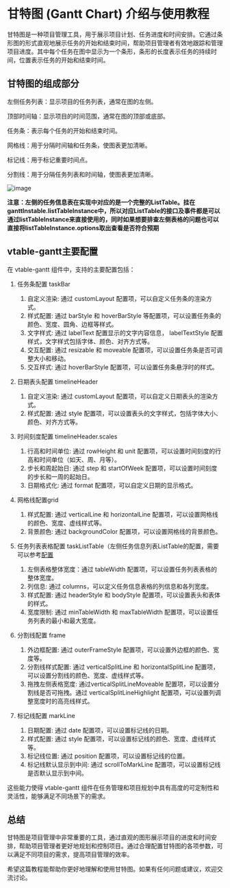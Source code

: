 # 甘特图 (Gantt Chart) 介绍与使用教程
甘特图是一种项目管理工具，用于展示项目计划、任务进度和时间安排。它通过条形图的形式直观地展示任务的开始和结束时间，帮助项目管理者有效地跟踪和管理项目进度。其中每个任务在图中显示为一个条形，条形的长度表示任务的持续时间，位置表示任务的开始和结束时间。
## 甘特图的组成部分
左侧任务列表：显示项目的任务列表，通常在图的左侧。

顶部时间轴：显示项目的时间范围，通常在图的顶部或底部。

任务条：表示每个任务的开始和结束时间。

网格线：用于分隔时间轴和任务条，使图表更加清晰。

标记线：用于标记重要时间点。

分割线：用于分隔任务列表和时间轴，使图表更加清晰。

![image](https://lf9-dp-fe-cms-tos.byteorg.com/obj/bit-cloud/VTable/gantt/gantt-structure.png)

**注意：左侧的任务信息表在实现中对应的是一个完整的ListTable。挂在ganttInstable.listTableInstance中，所以对应ListTable的接口及事件都是可以通过listTableInstance来直接使用的，同时如果想要排查左侧表格的问题也可以直接将listTableInstance.options取出查看是否符合预期**
##  vtable-gantt主要配置
在 vtable-gantt 组件中，支持的主要配置包括：

1. 任务条配置 taskBar

    1. 自定义渲染: 通过 customLayout 配置项，可以自定义任务条的渲染方式。
    2. 样式配置: 通过 barStyle 和 hoverBarStyle 等配置项，可以设置任务条的颜色、宽度、圆角、边框等样式。
    3. 文字样式: 通过 labelText 配置显示的文字内容信息， labelTextStyle 配置样式，文字样式包括字体、颜色、对齐方式等。
    4. 交互配置: 通过 resizable 和 moveable 配置项，可以设置任务条是否可调整大小和移动。
    5. 交互样式: 通过 hoverBarStyle 配置项，可以设置任务条悬浮时的样式。
2. 日期表头配置 timelineHeader
    1. 自定义渲染: 通过 customLayout 配置项，可以自定义日期表头的渲染方式。
    2. 样式配置: 通过 style 配置项，可以设置表头的文字样式，包括字体大小、颜色、对齐方式等。
3. 时间刻度配置 timelineHeader.scales
    1. 行高和时间单位: 通过 rowHeight 和 unit 配置项，可以设置时间刻度的行高和时间单位（如天、周、月等）。
    2. 步长和周起始日: 通过 step 和 startOfWeek 配置项，可以设置时间刻度的步长和一周的起始日。
    3. 日期格式化: 通过 format 配置项，可以自定义日期的显示格式。
4. 网格线配置grid
    1. 样式配置: 通过 verticalLine 和 horizontalLine 配置项，可以设置网格线的颜色、宽度、虚线样式等。
    2. 背景颜色: 通过 backgroundColor 配置项，可以设置网格线的背景颜色。
5. 任务列表表格配置 taskListTable（左侧任务信息列表ListTable的配置，需要可以参考[配置](../../option/Gantt#taskListTable)
    1. 左侧表格整体宽度：通过 tableWidth 配置项，可以设置任务列表表格的整体宽度。
    2. 列信息: 通过 columns，可以定义任务信息表格的列信息和各列宽度。
    3. 样式配置: 通过 headerStyle 和 bodyStyle 配置项，可以设置表头和表体的样式。
    4. 宽度限制: 通过 minTableWidth 和 maxTableWidth 配置项，可以设置任务列表的最小和最大宽度。
6. 分割线配置 frame
    1. 外边框配置: 通过 outerFrameStyle 配置项，可以设置外边框的颜色、宽度等。
    2. 分割线样式配置: 通过 verticalSplitLine 和 horizontalSplitLine 配置项，可以设置分割线的颜色、宽度、虚线样式等。
    3. 拖拽左侧表格宽度: 通过verticalSplitLineMoveable 配置项，可以设置分割线是否可拖拽。通过 verticalSplitLineHighlight 配置项，可以设置列调整宽度时的高亮线样式。
7. 标记线配置 markLine
    1. 日期配置: 通过 date 配置项，可以设置标记线的日期。
    2. 样式配置: 通过 style 配置项，可以设置标记线的颜色、宽度、虚线样式等。
    3. 标记线位置: 通过 position 配置项，可以设置标记线的位置。
    4. 标记线默认显示到中间: 通过 scrollToMarkLine 配置项，可以设置标记线是否默认显示到中间。

这些能力使得 vtable-gantt 组件在任务管理和项目规划中具有高度的可定制性和灵活性，能够满足不同场景下的需求。

## 总结
甘特图是项目管理中非常重要的工具，通过直观的图形展示项目的进度和时间安排，帮助项目管理者更好地规划和控制项目。通过合理配置甘特图的各项参数，可以满足不同项目的需求，提高项目管理的效率。

希望这篇教程能帮助你更好地理解和使用甘特图。如果有任何问题或建议，欢迎交流讨论。